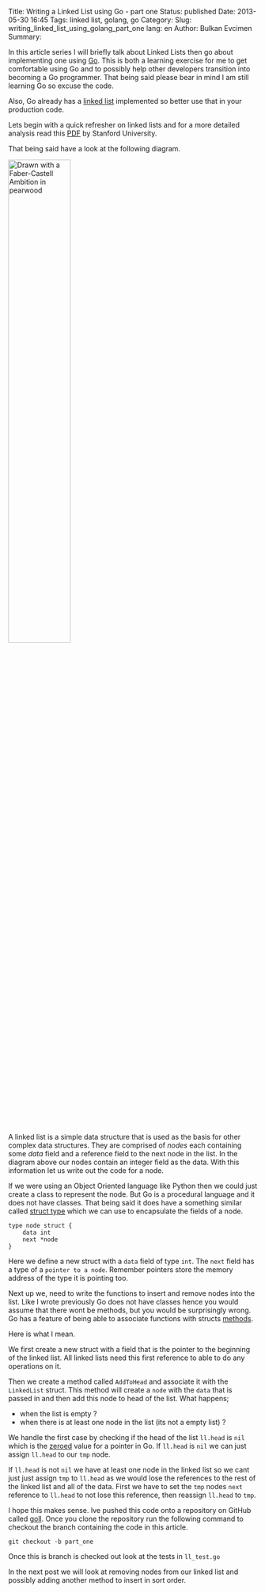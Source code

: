 Title: Writing a Linked List using Go - part one
Status: published
Date: 2013-05-30 16:45
Tags: linked list, golang, go
Category:
Slug: writing_linked_list_using_golang_part_one
lang: en
Author: Bulkan Evcimen
Summary:

In this article series I will briefly talk about Linked Lists then go about implementing one using [Go](http://golang.org). This is both a learning exercise for me to get comfortable using Go and to possibly help other developers transition into becoming a Go programmer. That being said please bear in mind I am still learning Go so excuse the code.

Also, Go already has a [linked list](http://golang.org/pkg/container/list/) implemented so better use that in your production code.

Lets begin with a quick refresher on linked lists and for a more detailed analysis read this [PDF](http://cslibrary.stanford.edu/103/LinkedListBasics.pdf) by Stanford University.

That being said have a look at the following diagram.

<img src="http://i.imgur.com/gVLWlWn.jpg" width="50%" title="Drawn with a Faber-Castell Ambition in pearwood"/>

A linked list is a simple data structure that is used as the basis for other complex data structures. They are comprised of _nodes_ each containing some _data_ field and a reference field to the next node in the list. In the diagram above our nodes contain an integer field as the data. With this information let us write out the code for a node.

If we were using an Object Oriented language like Python then we could just create a class to represent the node. But Go is a procedural language and it does not have classes. That being said it does have a something similar called [struct type](http://golang.org/ref/spec#Struct_types) which we can use to encapsulate the fields of a node.

```
type node struct {
    data int
    next *node
}
```

Here we define a new struct with a `data` field of type `int`. The `next` field has a type of a `pointer to a node`. Remember pointers store the memory address of the type it is pointing too.

Next up we, need to write the functions to insert and remove nodes into the list. Like I wrote previously Go does not have classes hence you would assume that there wont be methods, but you would be surprisingly wrong. Go has a feature of being able to associate functions with structs [methods](https://gobyexample.com/methods).

Here is what I mean.

<script src="https://gist.github.com/bulkan/5677425.js"></script>

We first create a new struct with a field that is the pointer to the beginning of the linked list. All linked lists need this first reference to able to do any operations on it.

Then we create a method called `AddToHead` and associate it with the `LinkedList` struct. This method will create a `node` with the `data` that is passed in and then add this node to head of the list. What happens;

* when the list is empty ?
* when there is at least one node in the list (its not a empty list) ?

We handle the first case by checking if the head of the list `ll.head` is `nil` which is the [zeroed](http://golang.org/doc/effective_go.html#allocation_new) value for a pointer in Go. If `ll.head` is `nil` we can just assign `ll.head` to our `tmp` node.

If `ll.head` is not `nil` we have at least one node in the linked list so we cant just just assign `tmp` to `ll.head` as we would lose the references to the rest of the linked list and all of the data. First we have to set the `tmp` nodes `next` reference to `ll.head` to not lose this reference, then reassign `ll.head` to `tmp`.

I hope this makes sense. Ive pushed this code onto a repository on GitHub called [goll](https://github.com/bulkan/goll). Once you clone the repository run the following command to checkout the branch containing the code in this article.

`git checkout -b part_one`

Once this is branch is checked out look at the tests in `ll_test.go`

In the next post we will look at removing nodes from our linked list and possibly adding another method to insert in sort order.
